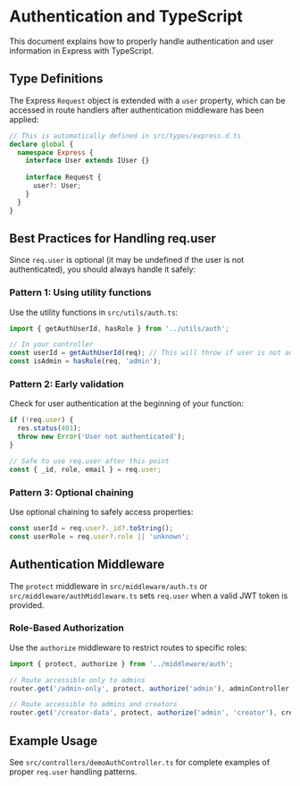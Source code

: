# Authentication and TypeScript

This document explains how to properly handle authentication and user information in Express with TypeScript.

## Type Definitions

The Express `Request` object is extended with a `user` property, which can be accessed in route handlers after authentication middleware has been applied:

```typescript
// This is automatically defined in src/types/express.d.ts
declare global {
  namespace Express {
    interface User extends IUser {}
    
    interface Request {
      user?: User;
    }
  }
}
```

## Best Practices for Handling req.user

Since `req.user` is optional (it may be undefined if the user is not authenticated), you should always handle it safely:

### Pattern 1: Using utility functions

Use the utility functions in `src/utils/auth.ts`:

```typescript
import { getAuthUserId, hasRole } from '../utils/auth';

// In your controller
const userId = getAuthUserId(req); // This will throw if user is not authenticated
const isAdmin = hasRole(req, 'admin');
```

### Pattern 2: Early validation

Check for user authentication at the beginning of your function:

```typescript
if (!req.user) {
  res.status(401);
  throw new Error('User not authenticated');
}

// Safe to use req.user after this point
const { _id, role, email } = req.user;
```

### Pattern 3: Optional chaining

Use optional chaining to safely access properties:

```typescript
const userId = req.user?._id?.toString();
const userRole = req.user?.role || 'unknown';
```

## Authentication Middleware

The `protect` middleware in `src/middleware/auth.ts` or `src/middleware/authMiddleware.ts` sets `req.user` when a valid JWT token is provided.

### Role-Based Authorization

Use the `authorize` middleware to restrict routes to specific roles:

```typescript
import { protect, authorize } from '../middleware/auth';

// Route accessible only to admins
router.get('/admin-only', protect, authorize('admin'), adminController.getAdminData);

// Route accessible to admins and creators
router.get('/creator-data', protect, authorize('admin', 'creator'), creatorController.getData);
```

## Example Usage

See `src/controllers/demoAuthController.ts` for complete examples of proper `req.user` handling patterns. 
